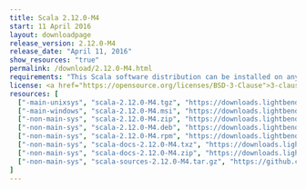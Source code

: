 ```yaml
---
title: Scala 2.12.0-M4
start: 11 April 2016
layout: downloadpage
release_version: 2.12.0-M4
release_date: "April 11, 2016"
show_resources: "true"
permalink: /download/2.12.0-M4.html
requirements: "This Scala software distribution can be installed on any Unix-like or Windows system. It requires the Java runtime version 1.8 or later, which can be downloaded <a href='https://www.java.com/'>here</a>."
license: <a href="https://opensource.org/licenses/BSD-3-Clause">3-clause BSD license</a>
resources: [
  ["-main-unixsys", "scala-2.12.0-M4.tgz", "https://downloads.lightbend.com/scala/2.12.0-M4/scala-2.12.0-M4.tgz", "Mac OS X, Unix, Cygwin", "18.04M"],
  ["-main-windows", "scala-2.12.0-M4.msi", "https://downloads.lightbend.com/scala/2.12.0-M4/scala-2.12.0-M4.msi", "Windows (msi installer)", "121.31M"],
  ["-non-main-sys", "scala-2.12.0-M4.zip", "https://downloads.lightbend.com/scala/2.12.0-M4/scala-2.12.0-M4.zip", "Windows", "18.08M"],
  ["-non-main-sys", "scala-2.12.0-M4.deb", "https://downloads.lightbend.com/scala/2.12.0-M4/scala-2.12.0-M4.deb", "Debian", "139.42M"],
  ["-non-main-sys", "scala-2.12.0-M4.rpm", "https://downloads.lightbend.com/scala/2.12.0-M4/scala-2.12.0-M4.rpm", "RPM package", "120.90M"],
  ["-non-main-sys", "scala-docs-2.12.0-M4.txz", "https://downloads.lightbend.com/scala/2.12.0-M4/scala-docs-2.12.0-M4.txz", "API docs", "52.77M"],
  ["-non-main-sys", "scala-docs-2.12.0-M4.zip", "https://downloads.lightbend.com/scala/2.12.0-M4/scala-docs-2.12.0-M4.zip", "API docs", "105.18M"],
  ["-non-main-sys", "scala-sources-2.12.0-M4.tar.gz", "https://github.com/scala/scala/archive/v2.12.0-M4.tar.gz", "Sources", ""]
]
---
```

